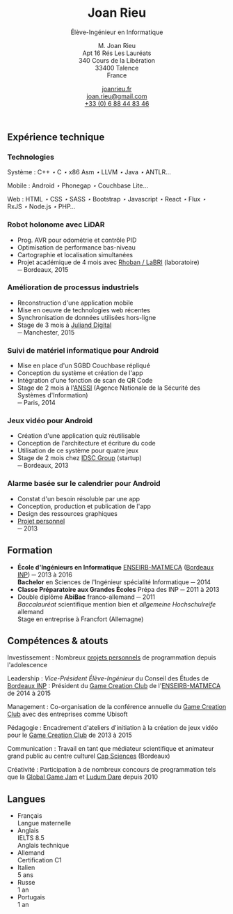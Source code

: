 <header markdown="1">

<div markdown="1">

Joan Rieu
=========

Élève-Ingénieur en Informatique

</div>

M. Joan <span class="caps">Rieu</span>  
Apt 16 Rés Les Lauréats  
340 Cours de la Libération  
33400 Talence  
<span class="caps">France</span>

[joanrieu.fr](//joanrieu.fr/)  
[joan.rieu@gmail.com](mailto:joan.rieu@gmail.com)  
[+33 (0) 6 88 44 83 46](tel:+33688448346)  

</header>

Expérience technique
--------------------

<div class="projects" markdown="1">

<div class="technologies" markdown="1">

### Technologies ###

Système
: C++&nbsp;<i>⋆</i> C&nbsp;<i>⋆</i> x86 Asm&nbsp;<i>⋆</i> LLVM&nbsp;<i>⋆</i> Java&nbsp;<i>⋆</i> ANTLR…

Mobile
: Android&nbsp;<i>⋆</i> Phonegap&nbsp;<i>⋆</i> Couchbase Lite…

Web
: HTML&nbsp;<i>⋆</i> CSS&nbsp;<i>⋆</i> SASS&nbsp;<i>⋆</i> Bootstrap&nbsp;<i>⋆</i> Javascript&nbsp;<i>⋆</i> React&nbsp;<i>⋆</i> Flux&nbsp;<i>⋆</i> RxJS&nbsp;<i>⋆</i> Node.js&nbsp;<i>⋆</i> PHP…

</div>

<div markdown="1">

### Robot holonome avec LiDAR ###

-   Prog. AVR pour odométrie et contrôle PID
-   Optimisation de performance bas-niveau
-   Cartographie et localisation simultanées
-   Projet académique de 4 mois avec [Rhoban / LaBRI][] (laboratoire)  
    ─ Bordeaux, 2015

</div>

<div markdown="1">

### Amélioration de processus industriels

-   Reconstruction d'une application mobile
-   Mise en oeuvre de technologies web récentes
-   Synchronisation de données utilisées hors-ligne
-   Stage de 3 mois à [Juliand Digital][]  
    ─ Manchester, 2015

</div>

<div markdown="1">

### Suivi de matériel informatique pour Android ###

-   Mise en place d'un SGBD Couchbase répliqué
-   Conception du système et création de l'app
-   Intégration d'une fonction de scan de QR Code
-   Stage de 2 mois à l'[ANSSI][] (Agence Nationale de la Sécurité des Systèmes d'Information)  
    ─ Paris, 2014

</div>

<div markdown="1">

### Jeux vidéo pour Android ###

-   Création d'une application quiz réutilisable
-   Conception de l'architecture et écriture du code
-   Utilisation de ce système pour quatre jeux
-   Stage de 2 mois chez [IDSC Group][] (startup)  
    ─ Bordeaux, 2013

</div>

<div markdown="1">

### Alarme basée sur le calendrier pour Android ###

-   Constat d'un besoin résoluble par une app
-   Conception, production et publication de l'app
-   Design des ressources graphiques
-   [Projet personnel][portfolio]  
    ─ 2013

</div>

</div>

Formation
---------

-   **École d'Ingénieurs en Informatique** [ENSEIRB-MATMECA][] ([Bordeaux INP][]) ─ 2013 à 2016  
    **Bachelor** en Sciences de l'Ingénieur spécialité Informatique ─ 2014
-   **Classe Préparatoire aux Grandes Écoles** Prépa des INP ─ 2011 à 2013
-   Double diplôme **AbiBac** franco-allemand ─ 2011  
    <span> _Baccalauréat_ scientifique mention bien et _allgemeine Hochschulreife_ allemand  
    Stage en entreprise à Francfort (<span class="caps">Allemagne</span>) </span>

<div class="bottom">

<div markdown="1">

Compétences & atouts
--------------------

Investissement
:   Nombreux [projets personnels][portfolio] de programmation depuis l'adolescence

Leadership
:   _Vice-Président Élève-Ingénieur_ du Conseil des Études de [Bordeaux INP][]
:   Président du [Game Creation Club][] de l'[ENSEIRB-MATMECA][] de 2014 à 2015

Management
:   Co-organisation de la conférence annuelle du [Game Creation Club][] avec des entreprises comme Ubisoft

Pédagogie
:   Encadrement d'ateliers d'initiation à la création de jeux vidéo pour le [Game Creation Club][] de 2013 à 2015

Communication
:   Travail en tant que médiateur scientifique et animateur grand public au centre culturel [Cap Sciences][] (Bordeaux)

Créativité
:   Participation à de nombreux concours de programmation tels que la [Global Game Jam][] et [Ludum Dare][] depuis 2010

</div>

<div markdown="1">

Langues
-------

-   Français  
    <span> Langue maternelle </span>
-   Anglais  
    <span> IELTS 8.5  
    Anglais technique </span>
-   Allemand  
    <span> Certification C1 </span>
-   Italien  
    <span> 5 ans </span>
-   Russe  
    <span> 1 an </span>
-   Portugais  
    <span> 1 an </span>

</div>

</div>

[AEI]:                                  www.junior-aei.com
[ANSSI]:                                www.ssi.gouv.fr
[Bordeaux INP]:                         www.bordeaux-inp.fr
[Cap Sciences]:                         www.cap-sciences.net
[ENSEIRB-MATMECA]:                      enseirb-matmeca.bordeaux-inp.fr
[Game Creation Club]:                   gcc.eirb.fr
[Global Game Jam]:                      globalgamejam.org
[IDSC Group]:                           www.idsc-group.com
[Juliand Digital]:                      juliand.co.uk
[Ludum Dare]:                           ludumdare.com/compo
[portfolio]:                            ./portfolio
[Rhoban / LaBRI]:                       //rhoban.com/fr/people-contact/
